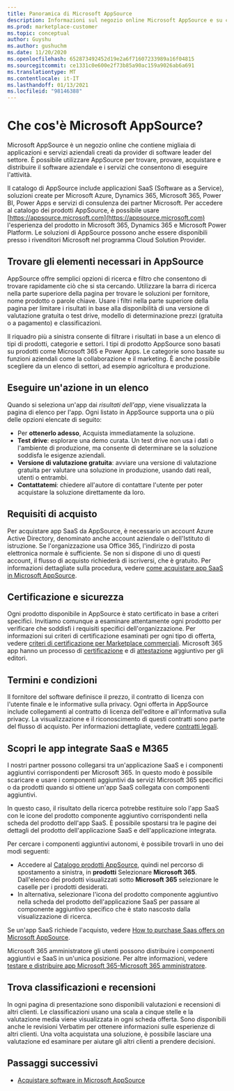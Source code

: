 ```yaml
---
title: Panoramica di Microsoft AppSource
description: Informazioni sul negozio online Microsoft AppSource e su come trovare un catalogo completo di software e soluzioni.
ms.prod: marketplace-customer
ms.topic: conceptual
author: Guyshu
ms.author: gushuchm
ms.date: 11/20/2020
ms.openlocfilehash: 652873492452d19e2a6f71607233989a16f04815
ms.sourcegitcommit: ce1331c0e600e2f73b85a90ac159a9026ab6a691
ms.translationtype: MT
ms.contentlocale: it-IT
ms.lasthandoff: 01/13/2021
ms.locfileid: "98146388"
---
```

# <a name="what-is-microsoft-appsource"></a>Che cos'è Microsoft AppSource?

Microsoft AppSource è un negozio online che contiene migliaia di applicazioni e servizi aziendali creati da provider di software leader del settore. È possibile utilizzare AppSource per trovare, provare, acquistare e distribuire il software aziendale e i servizi che consentono di eseguire l'attività.

Il catalogo di AppSource include applicazioni SaaS (Software as a Service), soluzioni create per Microsoft Azure, Dynamics 365, Microsoft 365, Power BI, Power Apps e servizi di consulenza dei partner Microsoft. Per accedere al catalogo dei prodotti AppSource, è possibile usare [https://appsource.microsoft.com](https://appsource.microsoft.com) l'esperienza del prodotto in Microsoft 365, Dynamics 365 e Microsoft Power Platform. Le soluzioni di AppSource possono anche essere disponibili presso i rivenditori Microsoft nel programma Cloud Solution Provider.

## <a name="find-what-you-need-on-appsource"></a>Trovare gli elementi necessari in AppSource

AppSource offre semplici opzioni di ricerca e filtro che consentono di trovare rapidamente ciò che si sta cercando. Utilizzare la barra di ricerca nella parte superiore della pagina per trovare le soluzioni per fornitore, nome prodotto o parole chiave. Usare i filtri nella parte superiore della pagina per limitare i risultati in base alla disponibilità di una versione di valutazione gratuita o test drive, modello di determinazione prezzi (gratuita o a pagamento) e classificazioni.

Il riquadro più a sinistra consente di filtrare i risultati in base a un elenco di tipi di prodotti, categorie e settori. I tipi di prodotto AppSource sono basati su prodotti come Microsoft 365 e Power Apps. Le categorie sono basate su funzioni aziendali come la collaborazione e il marketing. È anche possibile scegliere da un elenco di settori, ad esempio agricoltura e produzione.

## <a name="take-action-on-a-listing"></a>Eseguire un'azione in un elenco

Quando si seleziona un'app dai _risultati dell'app_, viene visualizzata la pagina di elenco per l'app. Ogni listato in AppSource supporta una o più delle opzioni elencate di seguito:

- Per **ottenerlo adesso**, Acquista immediatamente la soluzione.
- **Test drive**: esplorare una demo curata. Un test drive non usa i dati o l'ambiente di produzione, ma consente di determinare se la soluzione soddisfa le esigenze aziendali.
- **Versione di valutazione gratuita**: avviare una versione di valutazione gratuita per valutare una soluzione in produzione, usando dati reali, utenti o entrambi.
- **Contattatemi**: chiedere all'autore di contattare l'utente per poter acquistare la soluzione direttamente da loro.

## <a name="purchasing-requirements"></a>Requisiti di acquisto

Per acquistare app SaaS da AppSource, è necessario un account Azure Active Directory, denominato anche account aziendale o dell'Istituto di istruzione. Se l'organizzazione usa Office 365, l'indirizzo di posta elettronica normale è sufficiente. Se non si dispone di uno di questi account, il flusso di acquisto richiederà di iscriversi, che è gratuito. Per informazioni dettagliate sulla procedura, vedere [come acquistare app SaaS in Microsoft AppSource](purchase-software-appsource.md).

## <a name="certification-and-security"></a>Certificazione e sicurezza

Ogni prodotto disponibile in AppSource è stato certificato in base a criteri specifici. Invitiamo comunque a esaminare attentamente ogni prodotto per verificare che soddisfi i requisiti specifici dell'organizzazione. Per informazioni sui criteri di certificazione esaminati per ogni tipo di offerta, vedere [criteri di certificazione per Marketplace commerciali](/legal/marketplace/certification-policies). Microsoft 365 app hanno un processo di [certificazione](/microsoft-365-app-certification/docs/enterprise-app-certification-guide) e di [attestazione](/microsoft-365-app-certification/docs/enterprise-app-attestation-guide) aggiuntivo per gli editori.

## <a name="terms-and-conditions"></a>Termini e condizioni

Il fornitore del software definisce il prezzo, il contratto di licenza con l'utente finale e le informative sulla privacy. Ogni offerta in AppSource include collegamenti al contratto di licenza dell'editore e all'informativa sulla privacy. La visualizzazione e il riconoscimento di questi contratti sono parte del flusso di acquisto. Per informazioni dettagliate, vedere [contratti legali](legal-contracts.md).

## <a name="discover-saas-and-m365-integrated-apps"></a>Scopri le app integrate SaaS e M365

I nostri partner possono collegarsi tra un'applicazione SaaS e i componenti aggiuntivi corrispondenti per Microsoft 365. In questo modo è possibile scaricare e usare i componenti aggiuntivi da servizi Microsoft 365 specifici o da prodotti quando si ottiene un'app SaaS collegata con componenti aggiuntivi.

In questo caso, il risultato della ricerca potrebbe restituire solo l'app SaaS con le icone del prodotto componente aggiuntivo corrispondenti nella scheda del prodotto dell'app SaaS. È possibile spostarsi tra le pagine dei dettagli del prodotto dell'applicazione SaaS e dell'applicazione integrata.

Per cercare i componenti aggiuntivi autonomi, è possibile trovarli in uno dei modi seguenti:

- Accedere al [Catalogo prodotti AppSource](https://appsource.microsoft.com/marketplace/apps/), quindi nel percorso di spostamento a sinistra, in **prodotti** Selezionare **Microsoft 365**. Dall'elenco dei prodotti visualizzati sotto **Microsoft 365** selezionare le caselle per i prodotti desiderati.
- In alternativa, selezionare l'icona del prodotto componente aggiuntivo nella scheda del prodotto dell'applicazione SaaS per passare al componente aggiuntivo specifico che è stato nascosto dalla visualizzazione di ricerca.

Se un'app SaaS richiede l'acquisto, vedere [How to purchase Saas offers on Microsoft AppSource](purchase-software-appsource.md).

Microsoft 365 amministratore gli utenti possono distribuire i componenti aggiuntivi e SaaS in un'unica posizione. Per altre informazioni, vedere [testare e distribuire app Microsoft 365-Microsoft 365 amministratore](/microsoft-365/admin/manage/test-and-deploy-microsoft-365-apps.md).

## <a name="find-ratings-and-reviews"></a>Trova classificazioni e recensioni

In ogni pagina di presentazione sono disponibili valutazioni e recensioni di altri clienti. Le classificazioni usano una scala a cinque stelle e la valutazione media viene visualizzata in ogni scheda offerta. Sono disponibili anche le revisioni Verbatim per ottenere informazioni sulle esperienze di altri clienti. Una volta acquistata una soluzione, è possibile lasciare una valutazione ed esaminare per aiutare gli altri clienti a prendere decisioni.

## <a name="next-steps"></a>Passaggi successivi

- [Acquistare software in Microsoft AppSource](purchase-software-appsource.md)
